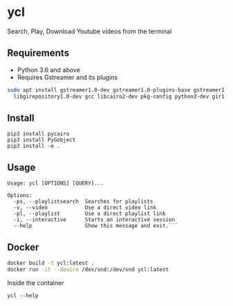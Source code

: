 # ycl
Search, Play, Download Youtube videos from the terminal

## Requirements

* Python 3.6 and above
* Requires Gstreamer and its plugins

```bash
sudo apt install gstreamer1.0-dev gstreamer1.0-plugins-base gstreamer1.0-plugins-good \
  libgirepository1.0-dev gcc libcairo2-dev pkg-config python3-dev gir1.2-gtk-3.0 
```

## Install

```
pip3 install pycairo
pip3 install PyGobject
pip3 install -e .
```

## Usage

```
Usage: ycl [OPTIONS] [QUERY]...

Options:
  -ps, --playlistsearch  Searches for playlists
  -v, --video            Use a direct video link
  -pl, --playlist        Use a direct playlist link
  -i, --interactive      Starts an interactive session
  --help                 Show this message and exit.```
```

## Docker

```bash
docker build -t ycl:latest .
docker run -it --device /dev/snd:/dev/snd ycl:latest
```

Inside the container

```
ycl --help
```


